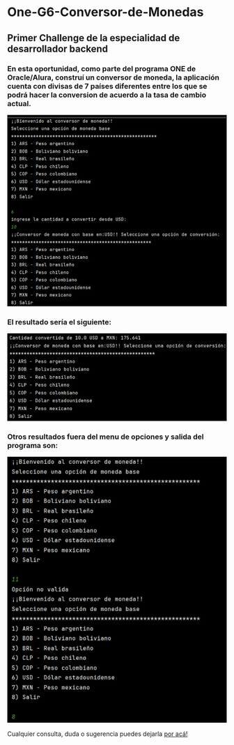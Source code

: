 # One-G6-Conversor-de-Monedas

## Primer Challenge de la especialidad de desarrollador backend

### En esta oportunidad, como parte del programa ONE de Oracle/Alura, construí un conversor de moneda, la aplicación cuenta con divisas de 7 países diferentes entre los que se podrá hacer la conversion de acuerdo a la tasa de cambio actual.
![Menu de Opciones](https://raw.githubusercontent.com/AlexanderFRT/One-G6-Conversor-de-Monedas/main/gallery/Conversor_Previa_1.png)

### El resultado sería el siguiente: ###
![Cantidad después de la conversión](https://raw.githubusercontent.com/AlexanderFRT/One-G6-Conversor-de-Monedas/main/gallery/Conversor_Previa_2.png)

### Otros resultados fuera del menu de opciones y salida del programa son: ###
![Mensajes adicionales](https://raw.githubusercontent.com/AlexanderFRT/One-G6-Conversor-de-Monedas/main/gallery/Conversor_Previa_3.png)

Cualquier consulta, duda o sugerencia puedes dejarla [por acá!](https://github.com/AlexanderFRT/One-G6-Conversor-de-Monedas/issues)
